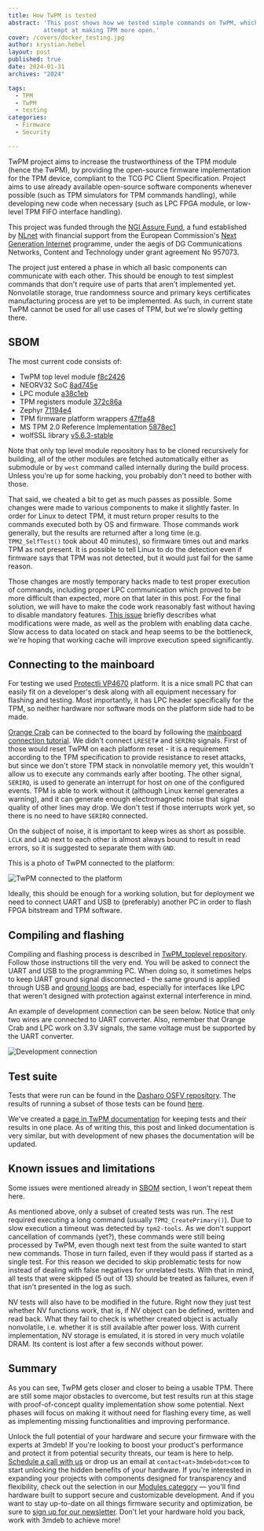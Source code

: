 ```yaml
---
title: How TwPM is tested
abstract: 'This post shows how we tested simple commands on TwPM, which is our
          attempt at making TPM more open.'
cover: /covers/docker_testing.jpg
author: krystian.hebel
layout: post
published: true
date: 2024-01-31
archives: "2024"

tags:
  - TPM
  - TwPM
  - testing
categories:
  - Firmware
  - Security

---
```


TwPM project aims to increase the trustworthiness of the TPM module (hence the
TwPM), by providing the open-source firmware implementation for the TPM device,
compliant to the TCG PC Client Specification. Project aims to use already
available open-source software components whenever possible (such as TPM
simulators for TPM commands handling), while developing new code when necessary
(such as LPC FPGA module, or low-level TPM FIFO interface handling).

This project was funded through the [NGI Assure Fund](https://nlnet.nl/assure),
a fund established by [NLnet](https://nlnet.nl/) with financial support from the
European Commission's [Next Generation Internet](https://ngi.eu/) programme,
under the aegis of DG Communications Networks, Content and Technology under
grant agreement No 957073.

The project just entered a phase in which all basic components can communicate
with each other. This should be enough to test simplest commands that don't
require use of parts that aren't implemented yet. Nonvolatile storage, true
randomness source and primary keys certificates manufacturing process are yet
to be implemented. As such, in current state TwPM cannot be used for all use
cases of TPM, but we're slowly getting there.

## SBOM

The most current code consists of:

- TwPM top level module [f8c2426](https://github.com/Dasharo/TwPM_toplevel/tree/f8c24265a333dcbbb826c09677538ad2b298f190)
- NEORV32 SoC [8ad745e](https://github.com/Dasharo/neorv32/tree/8ad745efde1545e5f4241f9173e601e3e021717a)
- LPC module [a38c1eb](https://github.com/Dasharo/verilog-lpc-module/tree/a38c1ebe1efeb709b52f46c35f74713eb86aeac4)
- TPM registers module [372c86a](https://github.com/Dasharo/verilog-tpm-fifo-registers/tree/372c86ac2f4660d8b9ea47cc264938fd3ace33fd)
- Zephyr [71194e4](https://github.com/Dasharo/zephyr/tree/71194e41ac04d74a60d541257d98c20bb6e6bf6d)
- TPM firmware platform wrappers [47ffa48](https://github.com/Dasharo/twpm-firmware/tree/47ffa489cddf6cb2ea5e4e28fb41a7c281207256)
- MS TPM 2.0 Reference Implementation [5878ec1](https://github.com/Dasharo/ms-tpm-20-ref/tree/5878ec1e26bace3960d62468f4740d1c08394f1c)
- wolfSSL library [v5.6.3-stable](https://github.com/wolfSSL/wolfssl/tree/v5.6.3-stable)

Note that only top level module repository has to be cloned recursively for
building, all of the other modules are fetched automatically either as submodule
or by `west` command called internally during the build process. Unless you're
up for some hacking, you probably don't need to bother with those.

That said, we cheated a bit to get as much passes as possible. Some changes were
made to various components to make it slightly faster. In order for Linux to
detect TPM, it must return proper results to the commands executed both by OS
and firmware. Those commands work generally, but the results are returned after
a long time (e.g. `TPM2_SelfTest()` took about 40 minutes), so firmware times
out and marks TPM as not present. It is possible to tell Linux to do the
detection even if firmware says that TPM was not detected, but it would just
fail for the same reason.

Those changes are mostly temporary hacks made to test proper execution of
commands, including proper LPC communication which proved to be more difficult
than expected, more on that later in this post. For the final solution, we will
have to make the code work reasonably fast without having to disable mandatory
features. [This issue](https://github.com/Dasharo/TwPM_toplevel/issues/23)
briefly describes what modifications were made, as well as the problem with
enabling data cache. Slow access to data located on stack and heap seems to be
the bottleneck, we're hoping that working cache will improve execution speed
significantly.

## Connecting to the mainboard

For testing we used [Protectli VP4670](https://docs.dasharo.com/variants/protectli_vp46xx/overview/)
platform. It is a nice small PC that can easily fit on a developer's desk along
with all equipment necessary for flashing and testing. Most importantly, it has
LPC header specifically for the TPM, so neither hardware nor software mods on
the platform side had to be made.

[Orange Crab](https://github.com/orangecrab-fpga/orangecrab-hardware) can be
connected to the board by following the [mainboard connection
tutorial](https://twpm.dasharo.com/tutorials/mainboard-connection/). We didn't
connect `LRESET#` and `SERIRQ` signals. First of those would reset TwPM on each
platform reset - it is a requirement according to the TPM specification to
provide resistance to reset attacks, but since we don't store TPM stack in
nonvolatile memory yet, this wouldn't allow us to execute any commands early
after booting. The other signal, `SERIRQ`, is used to generate an interrupt for
host on one of the configured events. TPM is able to work without it (although
Linux kernel generates a warning), and it can generate enough electromagnetic
noise that signal quality of other lines may drop. We don't test if those
interrupts work yet, so there is no need to have `SERIRQ` connected.

On the subject of noise, it is important to keep wires as short as possible.
`LCLK` and `LAD` next to each other is almost always bound to result in read
errors, so it is suggested to separate them with `GND`.

This is a photo of TwPM connected to the platform:

![TwPM connected to the platform](/img/twpm_connection.png)

Ideally, this should be enough for a working solution, but for deployment we
need to connect UART and USB to (preferably) another PC in order to flash FPGA
bitstream and TPM software.

## Compiling and flashing

Compiling and flashing process is described in [TwPM_toplevel repository](https://github.com/dasharo/TwPM_toplevel/#twpm_toplevel).
Follow those instructions till the very end. You will be asked to connect the
UART and USB to the programming PC. When doing so, it sometimes helps to keep
UART ground signal disconnected - the same ground is applied through USB and
[ground loops](https://en.wikipedia.org/wiki/Ground_loop_(electricity)) are bad,
especially for interfaces like LPC that weren't designed with protection against
external interference in mind.

An example of development connection can be seen below. Notice that only two
wires are connected to UART converter. Also, remember that Orange Crab and LPC
work on 3.3V signals, the same voltage must be supported by the UART converter.

![Development connection](/img/twpm_connection_dev.png)

## Test suite

Tests that were run can be found in the [Dasharo OSFV repository](https://github.com/Dasharo/open-source-firmware-validation/blob/main/dasharo-security/tpm2-commands.robot).
The results of running a subset of those tests can be found [here](https://twpm.dasharo.com/test-results/2024_01_11_orange_crab_without_create_primary.html).

We've created a [page in TwPM documentation](https://twpm.dasharo.com/development/testing/)
for keeping tests and their results in one place. As of writing this, this post
and linked documentation is very similar, but with development of new phases the
documentation will be updated.

## Known issues and limitations

Some issues were mentioned already in [SBOM](#sbom) section, I won't repeat them
here.

As mentioned above, only a subset of created tests was run. The rest required
executing a long command (usually `TPM2_CreatePrimary()`). Due to slow execution
a timeout was detected by `tpm2-tools`. As we don't support cancellation of
commands (yet?), these commands were still being processed by TwPM, even though
next test from the suite wanted to start new commands. Those in turn failed,
even if they would pass if started as a single test. For this reason we decided
to skip problematic tests for now instead of dealing with false negatives for
unrelated tests. With that in mind, all tests that were skipped (5 out of 13)
should be treated as failures, even if that isn't presented in the log as such.

NV tests will also have to be modified in the future. Right now they just test
whether NV functions work, that is, if NV object can be defined, written and
read back. What they fail to check is whether created object is actually
nonvolatile, i.e. whether it is still available after power loss. With current
implementation, NV storage is emulated, it is stored in very much volatile DRAM.
Its content is lost after a few seconds without power.

## Summary

As you can see, TwPM gets closer and closer to being a usable TPM. There are
still some major obstacles to overcome, but test results run at this stage with
proof-of-concept quality implementation show some potential. Next phases will
focus on making it without need for flashing every time, as well as implementing
missing functionalities and improving performance.

Unlock the full potential of your hardware and secure your firmware with the
experts at 3mdeb! If you're looking to boost your product's performance and
protect it from potential security threats, our team is here to help. [Schedule
a call with
us](https://cloud.3mdeb.com/index.php/apps/calendar/appointment/n7T65toSaD9t) or
drop us an email at `contact<at>3mdeb<dot>com` to start unlocking the hidden
benefits of your hardware. If you're interested in expanding your projects with
components designed for transparency and flexibility, check out the selection in
our [Modules category](https://shop.3mdeb.com/product-category/modules/) —
you'll find hardware built to support secure and customizable development. And
if you want to stay up-to-date on all things firmware security and optimization,
be sure to [sign up for our
newsletter](https://3mdeb.com/subscribe/3mdeb_newsletter.html). Don't let your
hardware hold you back, work with 3mdeb to achieve more!
